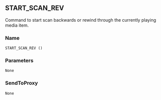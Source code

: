 ## START\_SCAN\_REV

Command to start scan backwards or rewind through the currently playing media item.


### Name

`START_SCAN_REV ()`


### Parameters

`None`


### SendToProxy

`None`